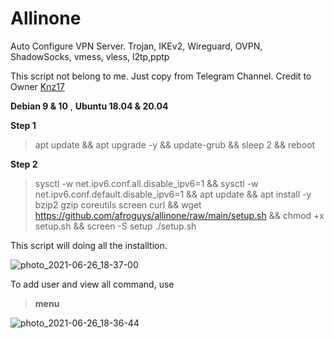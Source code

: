 # Allinone

Auto Configure VPN Server. Trojan, IKEv2, Wireguard, OVPN, ShadowSocks, vmess, vless, l2tp,pptp

This script not belong to me. Just copy from Telegram Channel. Credit to Owner [Knz17](https://t.me/knz17)

**Debian 9 & 10** , 
**Ubuntu 18.04 & 20.04**

**Step 1**
> apt update && apt upgrade -y && update-grub && sleep 2 && reboot

**Step 2**
> sysctl -w net.ipv6.conf.all.disable_ipv6=1 && sysctl -w net.ipv6.conf.default.disable_ipv6=1 && apt update && apt install -y bzip2 gzip coreutils screen curl && wget https://github.com/afroguys/allinone/raw/main/setup.sh && chmod +x setup.sh && screen -S setup ./setup.sh

This script will doing all the installtion.

![photo_2021-06-26_18-37-00](https://user-images.githubusercontent.com/36734490/123510383-b0461000-d6ad-11eb-8b9d-13a9ca58c8b6.jpg)

To add user and view all command, use 
> **menu**

![photo_2021-06-26_18-36-44](https://user-images.githubusercontent.com/36734490/123510380-ade3b600-d6ad-11eb-8a0a-461d7618a130.jpg)

